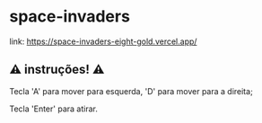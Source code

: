 # space-invaders

link: https://space-invaders-eight-gold.vercel.app/

## ⚠️ instruções! ⚠️

Tecla 'A' para mover para esquerda, 'D' para mover para a direita;

Tecla 'Enter' para atirar.
